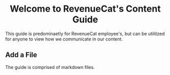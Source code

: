 # <div align='center'/> Welcome to RevenueCat's Content Guide 

This guide is predominaetly for RevenueCat employee's, but can be utilitzed for anyone to view how we communicate in our content. 


## Add a File

The guide is comprised of markdown files.
